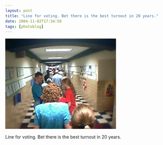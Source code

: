 ```yaml
---
layout: post
title: "Line for voting. Bet there is the best turnout in 20 years."
date: 2004-11-02T17:34:59
tags: [photoblog]
---
```


![Line for voting. Bet there is the best turnout in 20 years.][1]

Line for voting. Bet there is the best turnout in 20 years.

   [1]: /2004/11/02/22317973378_0.jpg
